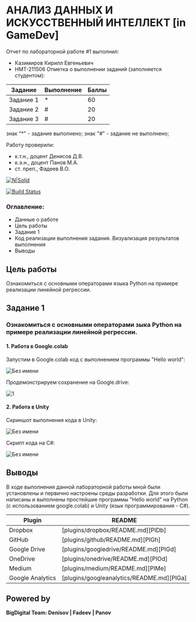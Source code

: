 # АНАЛИЗ ДАННЫХ И ИСКУССТВЕННЫЙ ИНТЕЛЛЕКТ [in GameDev]
Отчет по лабораторной работе #1 выполнил:
- Казимиров Кирилл Евгеньевич
- НМТ-211506
Отметка о выполнении заданий (заполняется студентом):

| Задание | Выполнение | Баллы |
| ------ | ------ | ------ |
| Задание 1 | * | 60 |
| Задание 2 | # | 20 |
| Задание 3 | # | 20 |

знак "*" - задание выполнено; знак "#" - задание не выполнено;

Работу проверили:
- к.т.н., доцент Денисов Д.В.
- к.э.н., доцент Панов М.А.
- ст. преп., Фадеев В.О.

[![N|Solid](https://cldup.com/dTxpPi9lDf.thumb.png)](https://nodesource.com/products/nsolid)

[![Build Status](https://travis-ci.org/joemccann/dillinger.svg?branch=master)](https://travis-ci.org/joemccann/dillinger)

### Оглавление:

- Данные о работе
- Цель работы
- Задание 1
- Код реализации выполнения задания. Визуализация результатов выполнения
- Выводы

## Цель работы
Ознакомиться с основными операторами языка Python на примере реализации линейной регрессии.

## Задание 1
### Ознакомиться с основными операторами зыка Python на примере реализации линейной регрессии.
#### 1. Работа в Google.colab

Запустим в Google.colab код с выполнением программы "Hello world":

![Без имени](https://user-images.githubusercontent.com/114439735/207628680-505c5854-44ee-4018-8c79-43c947443ba1.png)

Продемонстрируем сохранение на Google.drive:

![1](https://user-images.githubusercontent.com/114439735/207628875-997695f9-e697-4355-93cc-577627f4bf53.png)

#### 2. Работа в Unity

Скриншот выполнения кода в Unity:

![Без имени](https://user-images.githubusercontent.com/114439735/207632302-390c7884-1187-470d-b09f-e3b36034d4ab.png)

Скрипт кода на C#:

![Без имени](https://user-images.githubusercontent.com/114439735/207630980-1826e2a0-8916-43b3-84fd-9b602c79d821.png)

## Выводы

В ходе выполнения данной лабораторной работы мной были установлены и первично настроены среды разработки. Для этого были написаны и выполнены простейшие программы "Hello world" на Python (с использованием google.colab) и Unity (язык программирования - C#).

| Plugin | README |
| ------ | ------ |
| Dropbox | [plugins/dropbox/README.md][PlDb] |
| GitHub | [plugins/github/README.md][PlGh] |
| Google Drive | [plugins/googledrive/README.md][PlGd] |
| OneDrive | [plugins/onedrive/README.md][PlOd] |
| Medium | [plugins/medium/README.md][PlMe] |
| Google Analytics | [plugins/googleanalytics/README.md][PlGa] |

## Powered by

**BigDigital Team: Denisov | Fadeev | Panov**
